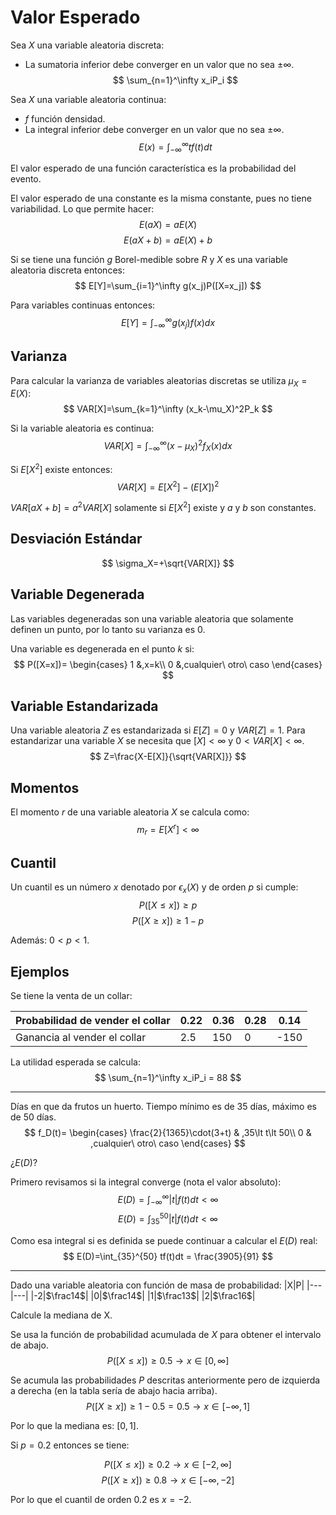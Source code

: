 # Valor Esperado

Sea $X$ una variable aleatoria discreta:
* La sumatoria inferior debe converger en un valor que no sea $\pm\infty$.
$$
\sum_{n=1}^\infty x_iP_i
$$

Sea $X$ una variable aleatoria continua:
* $f$ función densidad.
* La integral inferior debe converger en un valor que no sea $\pm\infty$.
$$
E(x)=\int_{-\infty}^\infty tf(t)dt
$$

El valor esperado de una función característica es la probabilidad del evento.

El valor esperado de una constante es la misma constante, pues no tiene variabilidad. Lo que permite hacer:
$$
E(aX)=aE(X)
$$
$$
E(aX+b)=aE(X)+b
$$

Si se tiene una función $g$ Borel-medible sobre $R$ y $X$ es una variable aleatoria discreta entonces:
$$
E[Y]=\sum_{i=1}^\infty g(x_j)P([X=x_j])
$$

Para variables continuas entonces:
$$
E[Y]=\int_{-\infty}^\infty g(x_j)f(x)dx
$$

## Varianza
Para calcular la varianza de variables aleatorias discretas se utiliza $\mu_X = E(X)$:
$$
VAR[X]=\sum_{k=1}^\infty (x_k-\mu_X)^2P_k
$$

Si la variable aleatoria es continua:
$$
VAR[X]=\int_{-\infty}^\infty (x-\mu_X)^2f_X(x)dx
$$

Si $E[X^2]$ existe entonces:
$$
VAR[X]=E[X^2]-(E[X])^2
$$

$VAR[aX+b]=a^2VAR[X]$ solamente si $E[X^2]$ existe y $a$ y $b$ son constantes.

## Desviación Estándar
$$
\sigma_X=+\sqrt{VAR[X]}
$$

## Variable Degenerada
Las variables degeneradas son una variable aleatoria que solamente definen un punto, por lo tanto su varianza es 0.

Una variable es degenerada en el punto $k$ si:
$$
P([X=x])=
\begin{cases}
1 &,x=k\\
0 &,cualquier\ otro\ caso
\end{cases}
$$

## Variable Estandarizada
Una variable aleatoria $Z$ es estandarizada si $E[Z]=0$ y $VAR[Z]=1$. Para estandarizar una variable $X$ se necesita que $[X] \lt\infty$ y $0<VAR[X]\lt\infty$.
$$
Z=\frac{X-E[X]}{\sqrt{VAR[X]}}
$$

## Momentos
El momento $r$ de una variable aleatoria $X$ se calcula como:
$$
m_r=E[X^r]\lt\infty
$$

## Cuantil
Un cuantil es un número $x$ denotado por $\epsilon_x(X)$ y de orden $p$ si cumple:
$$
P([X\le x])\ge p
$$
$$
P([X\ge x])\ge 1-p
$$

Además: $0\lt p\lt 1$.

## Ejemplos
Se tiene la venta de un collar:

|Probabilidad de vender el collar|0.22|0.36|0.28|0.14|
|---|---|---|---|---|
|Ganancia al vender el collar|2.5|150|0|-150|

La utilidad esperada se calcula:
$$
\sum_{n=1}^\infty x_iP_i = 88
$$

---
Días en que da frutos un huerto. Tiempo mínimo es de 35 días, máximo es de 50 días.
$$
f_D(t)=
\begin{cases}
\frac{2}{1365}\cdot(3+t) & ,35\lt t\lt 50\\
0 & ,cualquier\ otro\ caso
\end{cases}
$$

¿$E(D)$?

Primero revisamos si la integral converge (nota el valor absoluto):
$$
E(D)=\int_{-\infty}^\infty |t|f(t)dt \lt \infty
$$
$$
E(D)=\int_{35}^{50} |t|f(t)dt \lt \infty
$$

Como esa integral si es definida se puede continuar a calcular el $E(D)$ real:
$$
E(D)=\int_{35}^{50} tf(t)dt = \frac{3905}{91}
$$

---
Dado una variable aleatoria con función de masa de probabilidad:
|X|P|
|---|---|
|-2|$\frac14$|
|0|$\frac14$|
|1|$\frac13$|
|2|$\frac16$|

Calcule la mediana de X.

Se usa la función de probabilidad acumulada de $X$ para obtener el intervalo de abajo.
$$
P([X\le x])\ge 0.5 \rightarrow x\in[0,\infty]
$$

Se acumula las probabilidades $P$ descritas anteriormente pero de izquierda a derecha (en la tabla sería de abajo hacia arriba).
$$
P([X\ge x])\ge 1-0.5=0.5\rightarrow x\in[-\infty, 1]
$$

Por lo que la mediana es: $[0,1]$.

Si $p=0.2$ entonces se tiene:

$$
P([X\le x])\ge 0.2\rightarrow x\in[-2,\infty]
$$
$$
P([X\ge x])\ge 0.8\rightarrow x\in [-\infty, -2]
$$

Por lo que el cuantil de orden 0.2 es $x=-2$.

